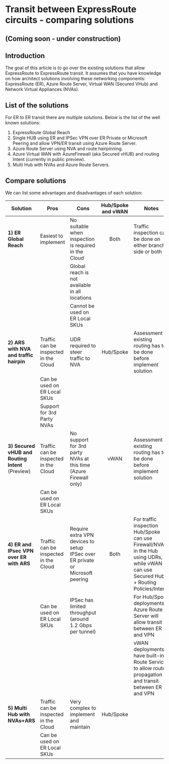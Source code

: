 # Transit between ExpressRoute circuits - comparing solutions

## (Coming soon - under construction)

## Introduction

The goal of this article is to go over the existing solutions that allow ExpressRoute to ExpressRoute transit.
It assumes that you have knowledge on how architect solutions involving these networking components: ExpressRoute (ER), Azure Route Server, Virtual WAN (Secured VHub) and Network Virtual Appliances (NVAs).

## List of the solutions

For ER to ER transit there are multiple solutions. Below is the list of the well known solutions:

1) ExpressRoute Global Reach
2) Single HUB using ER and IPSec VPN over ER Private or Microsoft Peering and allow VPN/ER transit using Azure Route Server.
3) Azure Route Server using NVA and route hairpinning.
4) Azure Virtual WAN with AzureFirewall (aka Secured vHUB) and routing Intent (currently in public preview).
5) Multi Hub with NVAs and Azure Route Servers.

## Compare solutions

We can list some advantages and disadvantages of each solution:

| Solution | Pros | Cons | Hub/Spoke and vWAN | Notes |
|--|--|--|:-:|--|
| **1) ER Global Reach** | Easiest to implement | No suitable when inspection is required in the Cloud | Both | Traffic inspection can be done on either branch side or both |
|  |  | Global reach is not available in all locations |  |  |
|  |  | Cannot be used on ER Local SKUs |  |  |
| **2) ARS with NVA and traffic hairpin** | Traffic can be inspected in the Cloud | UDR required to steer traffic to NVA | Hub/Spoke | Assessment of existing routing has to be done before implement solution |
|  | Can be used on ER Local SKUs |  |  |  |
|  | Support for 3rd Party NVAs |  |  |  |
| **3) Secured vHUB and Routing Intent** (Preview) | Traffic can be inspected in the Cloud | No support for 3rd party NVAs at this time (Azure Firewall only) | vWAN | Assessment of existing routing has to be done before implement solution |
|  | Can be used on ER Local SKUs |  |  |  |
| **4) ER and IPsec VPN over ER with ARS** | Traffic can be inspected in the Cloud | Require extra VPN devices to setup IPSec over ER private or Microsoft peering | Both | For traffic inspection Hub/Spoke can use Firewall/NVA in the Hub using UDRs, while vWAN can use Secured Hub + Routing Policies/Intent) |
|  | Can be used on ER Local SKUs | IPSec has limited throughput (around 1.2 Gbps per tunnel) |  | For Hub/Spoke deployments Azure Route Server will allow transit between ER and VPN |
|  |  |  |  | vWAN deployments have built-in Route Service to allow route propagation and transit between ER and VPN |
| **5) Multi Hub with NVAs+ARS** | Traffic can be inspected in the Cloud | Very complex to implement and maintain | Hub/Spoke |  |
|  | Can be used on ER Local SKUs |  |  |  |
